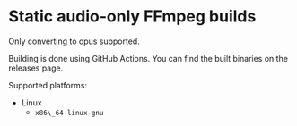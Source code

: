 Static audio-only FFmpeg builds
===============================

Only converting to opus supported.

Building is done using GitHub Actions. You can find the built binaries on the releases page.

Supported platforms:

  - Linux
      * `x86\_64-linux-gnu`
